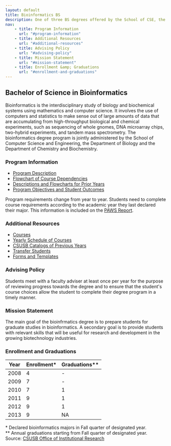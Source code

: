 ```yaml
---
layout: default
title: Bioinformatics BS
description: One of three BS degrees offered by the School of CSE, the BS in Bioinformatics is a 4-year degree that integrates knowledge from biology, chemistry and computer science.
nav:
    - title: Program Information
      url: "#program-information"
    - title: Additional Resources
      url: "#additional-resources"
    - title: Advising Policy
      url: "#advising-policy"
    - title: Mission Statement
      url: "#mission-statement"
    - title: Enrollment &amp; Graduations
      url: "#enrollment-and-graduations"
---
```


## Bachelor of Science in <strong>Bioinformatics</strong>

Bioinformatics is the interdisciplinary study of biology and biochemical systems using mathematics and computer science. It involves the use of computers and statistics to make sense out of large amounts of data that are accumulating from high-throughput biological and chemical experiments, such as sequencing of whole gnomes, DNA microarray chips, two-hybrid experiments, and tandem mass spectrometry.
The bioinformatics degree program is jointly administered by the School of Computer Science and Engineering, the Department of Biology and the Department of Chemistry and Biochemistry.

### Program Information

- [Program Description][description]
- [Flowchart of Course Dependencies][flowchart]
- [Descriptions and Flowcharts for Prior Years][archive]
- [Program Objectives and Student Outcomes][outcomes]

Program requirements change from year to year. Students need to complete course requirements according to the academic year they last declared their major. This information is included on the [PAWS Report][paws].

### Additional Resources

- [Courses][courses]
- [Yearly Schedule of Courses][yearly-schedule]
- [CSUSB Catalogs of Previous Years][catalog]
- [Transfer Students][transfer]
- [Forms and Templates][forms]

### Advising Policy

Students meet with a faculty adviser at least once per year for the purpose of reviewing progress towards the degree and to ensure that the student's course choices allow the student to complete their degree program in a timely manner.

### Mission Statement

The main goal of the bioinfrmatics degree is to prepare students for graduate studies in bioinformatics. A secondary goal is to provide students with relevant skills that will be useful for research and development in the growing biotechnology industries.

### Enrollment and Graduations

<table class="enrollment">
  <thead>
    <tr> <th>Year</th> <th>Enrollment*</th> <th>Graduations**</th> </tr>
  </thead>
  <tbody>
    <tr> <td>2008</td> <td>4</td> <td>-</td> </tr>
    <tr> <td>2009</td> <td>7</td> <td>-</td> </tr>
    <tr> <td>2010</td> <td>7</td> <td>1</td> </tr>
    <tr> <td>2011</td> <td>9</td> <td>1</td> </tr>
    <tr> <td>2012</td> <td>9</td> <td>1</td> </tr>
    <tr> <td>2013</td> <td>9</td> <td>NA</td> </tr>
  </tbody>
</table>
<caption>
  * Declared bioinformatics majors in Fall quarter of designated year. <br>
  ** Annual graduations starting from Fall quarter of designated year. <br>
  Source: <a href="http://ir.csusb.edu/">CSUSB Office of Institutional Research</a>
</caption>

[archive]: ../bioinformatics-archive/
[paws]: http://cms.csusb.edu/ehelp/sa/Paws.jsp
[description]: http://bulletin.csusb.edu/colleges-schools-departments/natural-sciences/biology/bioinformatics-bs/
[flowchart]: ../bioinformatics-archive/flowcharts/bi_flowchart_2014_2015.pdf
[yearly-schedule]: ../Yearly_schedule_of_courses.pdf
[catalog]: http://catalog.csusb.edu/
[transfer]: http://web1.assist.org/web-assist/CSUSB.html
[forms]: /cse
[outcomes]: bioinformatics-objectives-and-outcomes.pdf
[courses]: http://bulletin.csusb.edu/coursesaz/cse/

